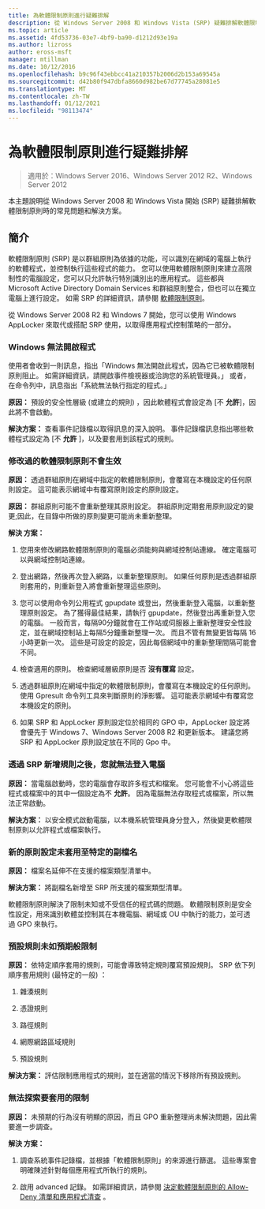 ```yaml
---
title: 為軟體限制原則進行疑難排解
description: 從 Windows Server 2008 和 Windows Vista (SRP) 疑難排解軟體限制原則時，瞭解常見問題和解決方案。
ms.topic: article
ms.assetid: 4fd53736-03e7-4bf9-ba90-d1212d93e19a
ms.author: lizross
author: eross-msft
manager: mtillman
ms.date: 10/12/2016
ms.openlocfilehash: b9c96f43ebbcc41a210357b2006d2b153a69545a
ms.sourcegitcommit: d42b80f947dbfa8660d982be67d77745a28081e5
ms.translationtype: MT
ms.contentlocale: zh-TW
ms.lasthandoff: 01/12/2021
ms.locfileid: "98113474"
---
```

# <a name="troubleshoot-software-restriction-policies"></a>為軟體限制原則進行疑難排解

>適用於：Windows Server 2016、Windows Server 2012 R2、Windows Server 2012

本主題說明從 Windows Server 2008 和 Windows Vista 開始 (SRP) 疑難排解軟體限制原則時的常見問題和解決方案。

## <a name="introduction"></a>簡介
軟體限制原則 (SRP) 是以群組原則為依據的功能，可以識別在網域的電腦上執行的軟體程式，並控制執行這些程式的能力。 您可以使用軟體限制原則來建立高限制性的電腦設定，您可以只允許執行特別識別出的應用程式。 這些都與 Microsoft Active Directory Domain Services 和群組原則整合，但也可以在獨立電腦上進行設定。 如需 SRP 的詳細資訊，請參閱 [軟體限制原則](software-restriction-policies.md)。

從 Windows Server 2008 R2 和 Windows 7 開始，您可以使用 Windows AppLocker 來取代或搭配 SRP 使用，以取得應用程式控制策略的一部分。

### <a name="windows-cannot-open-a-program"></a>Windows 無法開啟程式
使用者會收到一則訊息，指出「Windows 無法開啟此程式，因為它已被軟體限制原則阻止。 如需詳細資訊，請開啟事件檢視器或洽詢您的系統管理員。」 或者，在命令列中，訊息指出「系統無法執行指定的程式。」

**原因：** 預設的安全性層級 (或建立的規則) ，因此軟體程式會設定為 [不 **允許**]，因此將不會啟動。

**解決方案：** 查看事件記錄檔以取得訊息的深入說明。 事件記錄檔訊息指出哪些軟體程式設定為 [不 **允許** ]，以及要套用到該程式的規則。

### <a name="modified-software-restriction-policies-are-not-taking-effect"></a>修改過的軟體限制原則不會生效
**原因：** 透過群組原則在網域中指定的軟體限制原則，會覆寫在本機設定的任何原則設定。 這可能表示網域中有覆寫原則設定的原則設定。

**原因：** 群組原則可能不會重新整理其原則設定。 群組原則定期套用原則設定的變更;因此，在目錄中所做的原則變更可能尚未重新整理。

**解決 方案：**

1.  您用來修改網路軟體限制原則的電腦必須能夠與網域控制站連線。 確定電腦可以與網域控制站連線。

2.  登出網路，然後再次登入網路，以重新整理原則。 如果任何原則是透過群組原則套用的，則重新登入將會重新整理這些原則。

3.  您可以使用命令列公用程式 gpupdate 或登出，然後重新登入電腦，以重新整理原則設定。 為了獲得最佳結果，請執行 gpupdate，然後登出再重新登入您的電腦。 一般而言，每隔90分鐘就會在工作站或伺服器上重新整理安全性設定，並在網域控制站上每隔5分鐘重新整理一次。 而且不管有無變更皆每隔 16 小時更新一次。 這些是可設定的設定，因此每個網域中的重新整理間隔可能會不同。

4.  檢查適用的原則。 檢查網域層級原則是否 **沒有覆寫** 設定。

5.  透過群組原則在網域中指定的軟體限制原則，會覆寫在本機設定的任何原則。 使用 Gpresult 命令列工具來判斷原則的淨影響。 這可能表示網域中有覆寫您本機設定的原則。

6.  如果 SRP 和 AppLocker 原則設定位於相同的 GPO 中，AppLocker 設定將會優先于 Windows 7、Windows Server 2008 R2 和更新版本。 建議您將 SRP 和 AppLocker 原則設定放在不同的 Gpo 中。

### <a name="after-adding-a-rule-through-srp-you-cannot-log-on-to-your-computer"></a>透過 SRP 新增規則之後，您就無法登入電腦
**原因：** 當電腦啟動時，您的電腦會存取許多程式和檔案。 您可能會不小心將這些程式或檔案中的其中一個設定為不 **允許**。 因為電腦無法存取程式或檔案，所以無法正常啟動。

**解決方案：** 以安全模式啟動電腦，以本機系統管理員身分登入，然後變更軟體限制原則以允許程式或檔案執行。

### <a name="a-new-policy-setting-is-not-applying-to-a-specific-file-name-extension"></a>新的原則設定未套用至特定的副檔名
**原因：** 檔案名延伸不在支援的檔案類型清單中。

**解決方案：** 將副檔名新增至 SRP 所支援的檔案類型清單。

軟體限制原則解決了限制未知或不受信任的程式碼的問題。 軟體限制原則是安全性設定，用來識別軟體並控制其在本機電腦、網域或 OU 中執行的能力，並可透過 GPO 來執行。

### <a name="a-default-rule-is-not-restricting-as-expected"></a>預設規則未如預期般限制
**原因：** 依特定順序套用的規則，可能會導致特定規則覆寫預設規則。 SRP 依下列順序套用規則 (最特定的一般) ：

1.  雜湊規則

2.  憑證規則

3.  路徑規則

4.  網際網路區域規則

5.  預設規則

**解決方案：** 評估限制應用程式的規則，並在適當的情況下移除所有預設規則。

### <a name="unable-to-discover-which-restrictions-are-applied"></a>無法探索要套用的限制
**原因：** 未預期的行為沒有明顯的原因，而且 GPO 重新整理尚未解決問題，因此需要進一步調查。

**解決 方案：**

1.  調查系統事件記錄檔，並根據「軟體限制原則」的來源進行篩選。 這些專案會明確陳述針對每個應用程式所執行的規則。

2.  啟用 advanced 記錄。 如需詳細資訊，請參閱 [決定軟體限制原則的 Allow-Deny 清單和應用程式清查](software-restriction-policies.md) 。


